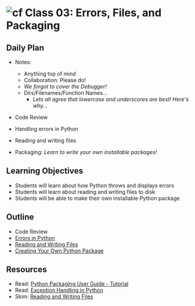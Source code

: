 # ![cf](http://i.imgur.com/7v5ASc8.png) Class 03: Errors, Files, and Packaging

## Daily Plan
- Notes:
    - Anything top of mind
    - Collaboration: Please do!
    - _We forgot to cover the Debugger!_
    - Dirs/Filenames/Function Names...
        - _Lets all agree that lowercase and underscores are best! Here's why..._

- Code Review
- Handling errors in Python
- Reading and writing files
- Packaging: _Learn to write your own installable packages!_

## Learning Objectives

- Students will learn about how Python throws and displays errors
- Students will learn about reading and writing files to disk
- Students will be able to make their own installable Python package

## Outline

- Code Review
- [Errors in Python]
- [Reading and Writing Files]
- [Creating Your Own Python Package]

<!-- links -->
[Errors in Python]: ./notes/errors.md
[Reading and Writing Files]: ./notes/file_io.md
[Creating Your Own Python Package]: ./notes/packaging.md

## Resources
- Read: [Python Packaging User Guide - Tutorial](https://packaging.python.org/tutorials/distributing-packages/)
- Read: [Exception Handling in Python](http://www.pythonforbeginners.com/error-handling/exception-handling-in-python/)
- Skim: [Reading and Writing Files](https://docs.python.org/3/tutorial/inputoutput.html#reading-and-writing-files)
